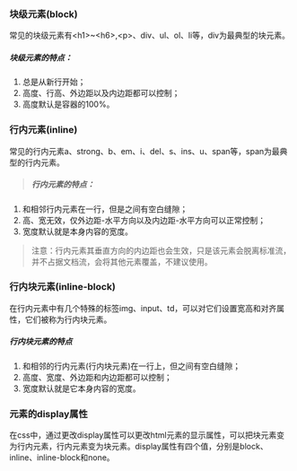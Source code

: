 ### 块级元素(block)  
常见的块级元素有\<h1>\~\<h6>,\<p>、div、ul、ol、li等，div为最典型的块元素。  
##### 块级元素的特点：  
1. 总是从新行开始；
2. 高度、行高、外边距以及内边距都可以控制；
3. 高度默认是容器的100%。  
### 行内元素(inline)  
常见的行内元素a、strong、b、em、i、del、s、ins、u、span等，span为最典型的行内元素。  
> ##### 行内元素的特点：  
1. 和相邻行内元素在一行，但是之间有空白缝隙；
2. 高、宽无效，仅外边距-水平方向以及内边距-水平方向可以正常控制；
3. 宽度默认就是本身内容的宽度。  
> 注意：行内元素其垂直方向的内边距也会生效，只是该元素会脱离标准流，并不占据文档流，会将其他元素覆盖，不建议使用。
### 行内块元素(inline-block)  
在行内元素中有几个特殊的标签img、input、td，可以对它们设置宽高和对齐属性，它们被称为行内块元素。  
##### 行内块元素的特点  
1. 和相邻的行内元素(行内块元素)在一行上，但之间有空白缝隙；
2. 高度、宽度、外边距和内边距都可以控制；
3. 宽度默认就是它本身内容的宽度。
### 元素的display属性  
在css中，通过更改display属性可以更改html元素的显示属性，可以把块元素变为行内元素，行内元素变为块元素。display属性有四个值，分别是block、inline、inline-block和none。